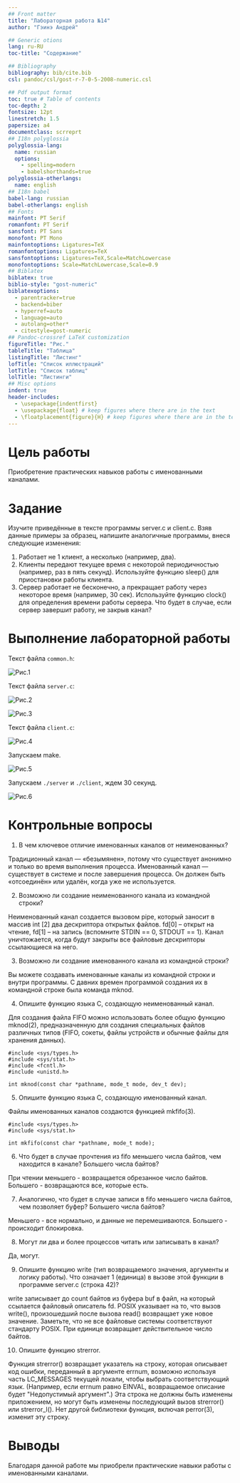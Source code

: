 ```yaml
---
## Front matter
title: "Лабораторная работа №14"
author: "Гэинэ Андрей"

## Generic otions
lang: ru-RU
toc-title: "Содержание"

## Bibliography
bibliography: bib/cite.bib
csl: pandoc/csl/gost-r-7-0-5-2008-numeric.csl

## Pdf output format
toc: true # Table of contents
toc-depth: 2
fontsize: 12pt
linestretch: 1.5
papersize: a4
documentclass: scrreprt
## I18n polyglossia
polyglossia-lang:
  name: russian
  options:
	- spelling=modern
	- babelshorthands=true
polyglossia-otherlangs:
  name: english
## I18n babel
babel-lang: russian
babel-otherlangs: english
## Fonts
mainfont: PT Serif
romanfont: PT Serif
sansfont: PT Sans
monofont: PT Mono
mainfontoptions: Ligatures=TeX
romanfontoptions: Ligatures=TeX
sansfontoptions: Ligatures=TeX,Scale=MatchLowercase
monofontoptions: Scale=MatchLowercase,Scale=0.9
## Biblatex
biblatex: true
biblio-style: "gost-numeric"
biblatexoptions:
  - parentracker=true
  - backend=biber
  - hyperref=auto
  - language=auto
  - autolang=other*
  - citestyle=gost-numeric
## Pandoc-crossref LaTeX customization
figureTitle: "Рис."
tableTitle: "Таблица"
listingTitle: "Листинг"
lofTitle: "Список иллюстраций"
lotTitle: "Список таблиц"
lolTitle: "Листинги"
## Misc options
indent: true
header-includes:
  - \usepackage{indentfirst}
  - \usepackage{float} # keep figures where there are in the text
  - \floatplacement{figure}{H} # keep figures where there are in the text
---
```


# Цель работы

Приобретение практических навыков работы с именованными каналами.

# Задание

Изучите приведённые в тексте программы server.c и client.c. Взяв данные примеры
за образец, напишите аналогичные программы, внеся следующие изменения:
1. Работает не 1 клиент, а несколько (например, два).
2. Клиенты передают текущее время с некоторой периодичностью (например, раз в пять
секунд). Используйте функцию sleep() для приостановки работы клиента.
3. Сервер работает не бесконечно, а прекращает работу через некоторое время (например, 30 сек). Используйте функцию clock() для определения времени работы сервера.
Что будет в случае, если сервер завершит работу, не закрыв канал?

# Выполнение лабораторной работы

Текст файла `common.h`:

![Рис.1](image\picture1.png)  

Текст файла `server.c`:

![Рис.2](image\picture2.png)  

![Рис.3](image\picture3.png) 

Текст файла `client.c`:

![Рис.4](image\picture4.png)  

Запускаем make.

![Рис.5](image\picture5.png)  

Запускаем `./server` и `./client`, ждем 30 секунд.

![Рис.6](image\picture6.png)  

# Контрольные вопросы

1. В чем ключевое отличие именованных каналов от неименованных?

Традиционный канал — «безымянен», потому что существует анонимно и только во время выполнения процесса. Именованный канал — существует в системе и после завершения процесса. Он должен быть «отсоединён» или удалён, когда уже не используется.

2. Возможно ли создание неименованного канала из командной строки?

Неименованный канал создается вызовом pipe, который заносит в массив int [2] два дескриптора открытых файлов. fd[0] – открыт на чтение, fd[1] – на запись (вспомните STDIN == 0, STDOUT == 1). Канал уничтожается, когда будут закрыты все файловые дескрипторы ссылающиеся на него.

3. Возможно ли создание именованного канала из командной строки?

Вы можете создавать именованные каналы из командной строки и внутри программы. С давних времен программой создания их в командной строке была команда
mknod.

4. Опишите функцию языка С, создающую неименованный канал.

Для создания файла FIFO можно использовать более общую функцию mknod(2), предназначенную для создания специальных файлов различных типов (FIFO, сокеты, файлы
устройств и обычные файлы для хранения данных).
```
#include <sys/types.h>
#include <sys/stat.h>
#include <fcntl.h>
#include <unistd.h>

int mknod(const char *pathname, mode_t mode, dev_t dev);
```

5. Опишите функцию языка С, создающую именованный канал.

Файлы именованных каналов создаются функцией mkfifo(3).
```
#include <sys/types.h>
#include <sys/stat.h>

int mkfifo(const char *pathname, mode_t mode);
```

6. Что будет в случае прочтения из fifo меньшего числа байтов, чем находится в канале?
Большего числа байтов?

При чтении меньшего - возвращается обрезанное число байтов.
Большего - возвращаются все, которые есть.

7. Аналогично, что будет в случае записи в fifo меньшего числа байтов, чем позволяет
буфер? Большего числа байтов?

Меньшего - все нормально, и данные не перемешиваются.
Большего - происходит блокировка.

8. Могут ли два и более процессов читать или записывать в канал?

Да, могут.

9. Опишите функцию write (тип возвращаемого значения, аргументы и логику работы).
Что означает 1 (единица) в вызове этой функции в программе server.c (строка 42)?

write записывает до count байтов из буфера buf в файл, на который ссылается файловый описатель fd. POSIX указывает на то, что вызов write(), произошедший после вызова read() возвращает уже новое значение. Заметьте, что не все файловые системы соответствуют стандарту POSIX.  При единице возвращает действительное число байтов.

10. Опишите функцию strerror.

Функция strerror() возвращает указатель на строку, которая
        описывает код ошибки, переданный в аргументе errnum, возможно
        используя часть LC_MESSAGES текущей локали, чтобы выбрать
        соответствующий язык. (Например, если errnum равно EINVAL,
        возвращаемое описание будет "Недопустимый аргумент".) Эта строка
        не должны быть изменены приложением, но могут быть изменены
        последующий вызов strerror() или strerror_l(). Нет другой библиотеки
        функция, включая perror(3), изменит эту строку.

# Выводы

Благодаря данной работе мы приобрели практические навыки работы с именованными каналами.
